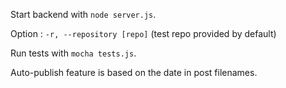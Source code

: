 Start backend with `node server.js`.

Option : `-r, --repository [repo]` (test repo provided by default)

Run tests with `mocha tests.js`.  

Auto-publish feature is based on the date in post filenames.
